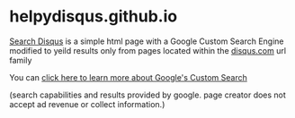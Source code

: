 # helpydisqus.github.io

<a href="https://helpydisqus.github.io/searchdisqus.html">Search Disqus</a> is a simple html page with a Google Custom Search Engine modified to yeild results only from pages located within the <a href="https://disqus.com/">disqus.com</a> url family

You can <a href="https://developers.google.com/custom-search/">click here to learn more about Google's Custom Search</a>

(search capabilities and results provided by google. page creator does not accept ad revenue or collect information.)
